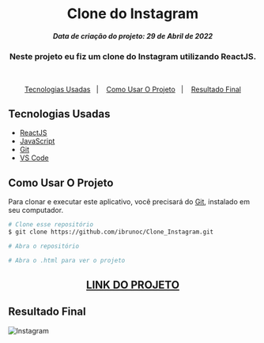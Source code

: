<h1 align="center">
  Clone do Instagram
</h1>
<h5 align="center">Data de criação do projeto: 29 de Abril de 2022</h5>

<h3 align="center">   
Neste projeto eu fiz um clone do Instagram utilizando ReactJS.
</h3>

<br />

<p align="center">
  <a href="#Tecnologias-Usadas">Tecnologias Usadas</a>&nbsp;&nbsp;&nbsp;|&nbsp;&nbsp;&nbsp;
  <a href="#Como-Usar-O-Projeto">Como Usar O Projeto</a>&nbsp;&nbsp;&nbsp;|&nbsp;&nbsp;&nbsp;
  <a href="#Resultado-Final">Resultado Final</a>
</p>

## Tecnologias Usadas

- [ReactJS](https://legacy.reactjs.org/docs/getting-started.html)
- [JavaScript](https://developer.mozilla.org/pt-BR/docs/Web/JavaScript)
- [Git](https://git-scm.com/docs)
- [VS Code](https://code.visualstudio.com/)

## Como Usar O Projeto
Para clonar e executar este aplicativo, você precisará do [Git](https://git-scm.com), instalado em seu computador.

```bash
# Clone esse repositório
$ git clone https://github.com/ibrunoc/Clone_Instagram.git

# Abra o repositório

# Abra o .html para ver o projeto
```

<div align="center">
  <h2><a href="https://clone-instagram-bc.vercel.app/">LINK DO PROJETO</a></h2>
</div>

## Resultado Final

![Instagram](https://user-images.githubusercontent.com/68878579/166255702-8e4a2639-5967-4952-827d-2dcc5ae8041c.png)
